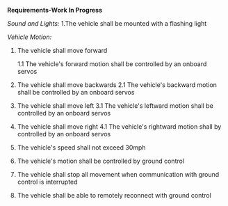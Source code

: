 **Requirements-Work In Progress**

*Sound and Lights:*
1.The vehicle shall be mounted with a flashing light

*Vehicle Motion:*

1. The vehicle shall move forward
   
   1.1 The vehicle's forward motion shall be controlled by an onboard servos
2. The vehicle shall move backwards
   2.1 The vehicle's backward motion shall be controlled by an onboard servos
3. The vehicle shall move left
   3.1 The vehicle's leftward motion shall be controlled by an onboard servos
4. The vehicle shall move right
   4.1 The vehicle's rightward motion shall by controlled by an onboard servos
5. The vehicle's speed shall not exceed 30mph
6. The vehicle's motion shall be controlled by ground control
7. The vehicle shall stop all movement when communication with ground control is interrupted
8. The vehicle shall be able to remotely reconnect with ground control
